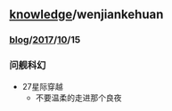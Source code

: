 ## [knowledge](../knowledge.md)/wenjiankehuan
### [blog](../../../README.md)/[2017](../../README.md)/[10](../README.md)/15
### 问舰科幻
* 27星际穿越
  * 不要温柔的走进那个良夜